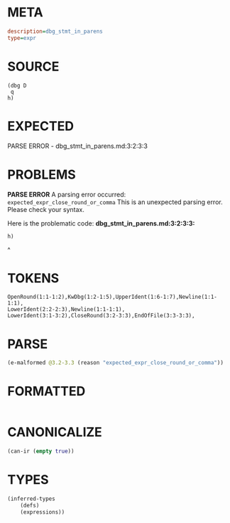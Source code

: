 # META
~~~ini
description=dbg_stmt_in_parens
type=expr
~~~
# SOURCE
~~~roc
(dbg D
 q
h)
~~~
# EXPECTED
PARSE ERROR - dbg_stmt_in_parens.md:3:2:3:3
# PROBLEMS
**PARSE ERROR**
A parsing error occurred: `expected_expr_close_round_or_comma`
This is an unexpected parsing error. Please check your syntax.

Here is the problematic code:
**dbg_stmt_in_parens.md:3:2:3:3:**
```roc
h)
```
 ^


# TOKENS
~~~zig
OpenRound(1:1-1:2),KwDbg(1:2-1:5),UpperIdent(1:6-1:7),Newline(1:1-1:1),
LowerIdent(2:2-2:3),Newline(1:1-1:1),
LowerIdent(3:1-3:2),CloseRound(3:2-3:3),EndOfFile(3:3-3:3),
~~~
# PARSE
~~~clojure
(e-malformed @3.2-3.3 (reason "expected_expr_close_round_or_comma"))
~~~
# FORMATTED
~~~roc

~~~
# CANONICALIZE
~~~clojure
(can-ir (empty true))
~~~
# TYPES
~~~clojure
(inferred-types
	(defs)
	(expressions))
~~~
